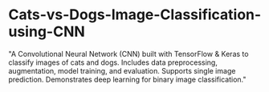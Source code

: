 # Cats-vs-Dogs-Image-Classification-using-CNN
"A Convolutional Neural Network (CNN) built with TensorFlow &amp; Keras to classify images of cats and dogs. Includes data preprocessing, augmentation, model training, and evaluation. Supports single image prediction. Demonstrates deep learning for binary image classification."
